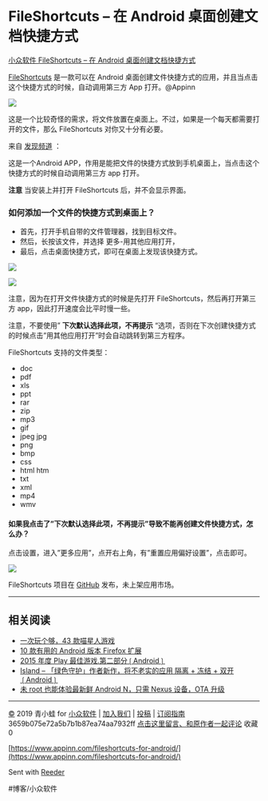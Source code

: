 # FileShortcuts – 在 Android 桌面创建文档快捷方式
[小众软件 FileShortcuts – 在 Android 桌面创建文档快捷方式](https://www.appinn.com/fileshortcuts-for-android/) 

[FileShortcuts](https://www.appinn.com/fileshortcuts-for-android/) 是一款可以在 Android 桌面创建文件快捷方式的应用，并且当点击这个快捷方式的时候，自动调用第三方 App 打开。@Appinn

![](assets/image_1.jpeg)

这是一个比较奇怪的需求，将文件放置在桌面上。不过，如果是一个每天都需要打开的文件，那么 FileShortcuts 对你又十分有必要。

来自 [发现频道](https://meta.appinn.net/t/fileshortcuts/12975) ：

这是一个Android APP，作用是能把文件的快捷方式放到手机桌面上，当点击这个快捷方式的时候自动调用第三方 app 打开。

**注意** 当安装上并打开 FileShortcuts 后，并不会显示界面。

### 如何添加一个文件的快捷方式到桌面上？

* 首先，打开手机自带的文件管理器，找到目标文件。
* 然后，长按该文件，并选择 更多-用其他应用打开，
* 最后，点击桌面快捷方式，即可在桌面上发现该快捷方式。

![](assets/image_3.jpeg)

![](assets/image_4.png)

注意，因为在打开文件快捷方式的时候是先打开 FileShortcuts，然后再打开第三方 app，因此打开速度会比平时慢一些。

注意，不要使用” **下次默认选择此项，不再提示** “选项，否则在下次创建快捷方式的时候点击”用其他应用打开”时会自动跳转到第三方程序。

FileShortcuts 支持的文件类型：

* doc
* pdf
* xls
* ppt
* rar
* zip
* mp3
* gif
* jpeg jpg
* png
* bmp
* css
* html htm
* txt
* xml
* mp4
* wmv

#### 如果我点击了”下次默认选择此项，不再提示”导致不能再创建文件快捷方式，怎么办？

点击设置，进入”更多应用”，点开右上角，有”重置应用偏好设置”，点击即可。

![](assets/image_2.jpeg)

FileShortcuts 项目在 [GitHub](https://github.com/HeroIsUseless/FileShortcuts) 发布，未上架应用市场。

- - - -

## 相关阅读

* [一次玩个够，43 款喵星人游戏](https://www.appinn.com/41-cats-games/)
* [10 款有用的 Android 版本 Firefox 扩展](https://www.appinn.com/10-addons-android-firefox/)
* [2015 年度 Play 最佳游戏.第二部分❲Android❳](https://www.appinn.com/bestof2015-play-games-part2/)
* [Island – 「绿色守护」作者新作，将不老实的应用 隔离 + 冻结 + 双开 ❲Android❳](https://www.appinn.com/oasisfeng-island/)
* [未 root 也能体验最新鲜 Android N，只需 Nexus 设备，OTA 升级](https://www.appinn.com/android-n-beta-program-work/)

- - - -

[©](http://www.appinn.com/copyright/?utm_source=feeds&amp;utm_medium=copyright&amp;utm_campaign=feeds) 2019 青小蛙 for [小众软件](http://www.appinn.com/?utm_source=feeds&amp;utm_medium=appinn&amp;utm_campaign=feeds) | [加入我们](http://www.appinn.com/join-us/?utm_source=feeds&amp;utm_medium=joinus&amp;utm_campaign=feeds) | [投稿](https://meta.appinn.com/c/faxian/?utm_source=feeds&amp;utm_medium=contribute&amp;utm_campaign=feeds) | [订阅指南](http://www.appinn.com/feeds-subscribe/?utm_source=feeds&amp;utm_medium=feedsubscribe&amp;utm_campaign=feeds)
3659b075e72a5b7b1b87ea74aa7932ff
[点击这里留言、和原作者一起评论](https://www.appinn.com/fileshortcuts-for-android/#comments) 收藏0

[https://www.appinn.com/fileshortcuts-for-android/](https://www.appinn.com/fileshortcuts-for-android/)

Sent with [Reeder](http://reederapp.com)

#博客/小众软件